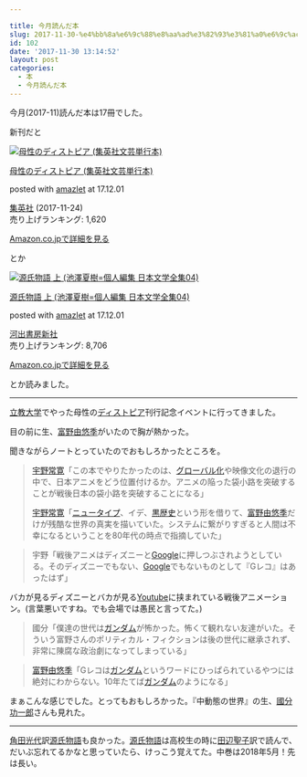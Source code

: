 ```yaml
---

title: 今月読んだ本
slug: 2017-11-30-%e4%bb%8a%e6%9c%88%e8%aa%ad%e3%82%93%e3%81%a0%e6%9c%ac-13
id: 102
date: '2017-11-30 13:14:52'
layout: post
categories:
  - 本
  - 今月読んだ本
---
```


今月(2017-11)読んだ本は17冊でした。

新刊だと



 [![母性のディストピア (集英社文芸単行本)](https://cdn-ak.f.st-hatena.com/images/fotolife/p/peipeipe/20190630/20190630170814.jpg)](http://www.amazon.co.jp/exec/obidos/ASIN/B077GLD6TG/peipeipe-22/ref=nosim/) 



[母性のディストピア (集英社文芸単行本)](http://www.amazon.co.jp/exec/obidos/ASIN/B077GLD6TG/peipeipe-22/ref=nosim/)

posted with [amazlet](http://www.amazlet.com/ "amazlet") at 17.12.01



[集英社](http://d.hatena.ne.jp/keyword/%BD%B8%B1%D1%BC%D2) (2017-11-24)  
売り上げランキング: 1,620  




[Amazon.co.jpで詳細を見る](http://www.amazon.co.jp/exec/obidos/ASIN/B077GLD6TG/peipeipe-22/ref=nosim/)







とか



 [![源氏物語 上 (池澤夏樹=個人編集 日本文学全集04)](https://cdn-ak.f.st-hatena.com/images/fotolife/p/peipeipe/20190630/20190630171851.jpg)](http://www.amazon.co.jp/exec/obidos/ASIN/430972874X/peipeipe-22/ref=nosim/) 



[源氏物語 上 (池澤夏樹=個人編集 日本文学全集04)](http://www.amazon.co.jp/exec/obidos/ASIN/430972874X/peipeipe-22/ref=nosim/)

posted with [amazlet](http://www.amazlet.com/ "amazlet") at 17.12.01



  
[河出書房新社](http://d.hatena.ne.jp/keyword/%B2%CF%BD%D0%BD%F1%CB%BC%BF%B7%BC%D2)  
売り上げランキング: 8,706  




[Amazon.co.jpで詳細を見る](http://www.amazon.co.jp/exec/obidos/ASIN/430972874X/peipeipe-22/ref=nosim/)







とか読みました。

* * *

[立教大学](http://d.hatena.ne.jp/keyword/%CE%A9%B6%B5%C2%E7%B3%D8)でやった母性の[ディストピア](http://d.hatena.ne.jp/keyword/%A5%C7%A5%A3%A5%B9%A5%C8%A5%D4%A5%A2)刊行記念イベントに行ってきました。

目の前に生、[富野由悠季](http://d.hatena.ne.jp/keyword/%C9%D9%CC%EE%CD%B3%CD%AA%B5%A8)がいたので胸が熱かった。

聞きながらノートとっていたのでおもしろかったところを。

> [宇野常寛](http://d.hatena.ne.jp/keyword/%B1%A7%CC%EE%BE%EF%B4%B2)「この本でやりたかったのは、[グローバル化](http://d.hatena.ne.jp/keyword/%A5%B0%A5%ED%A1%BC%A5%D0%A5%EB%B2%BD)や映像文化の退行の中で、日本アニメをどう位置付けるか。アニメの陥った袋小路を突破することが戦後日本の袋小路を突破することになる」  
>   
> [宇野常寛](http://d.hatena.ne.jp/keyword/%B1%A7%CC%EE%BE%EF%B4%B2)「[ニュータイプ](http://d.hatena.ne.jp/keyword/%A5%CB%A5%E5%A1%BC%A5%BF%A5%A4%A5%D7)、イデ、[黒歴史](http://d.hatena.ne.jp/keyword/%B9%F5%CE%F2%BB%CB)という形を借りて、[富野由悠季](http://d.hatena.ne.jp/keyword/%C9%D9%CC%EE%CD%B3%CD%AA%B5%A8)だけが残酷な世界の真実を描いていた。システムに繋がりすぎると人間は不幸になるということを80年代の時点で指摘していた」

> 宇野「戦後アニメはディズニーと[Google](http://d.hatena.ne.jp/keyword/Google)に押しつぶされようとしている。そのディズニーでもない、[Google](http://d.hatena.ne.jp/keyword/Google)でもないものとして『Gレコ』はあったはず」

バカが見るディズニーとバカが見る[Youtube](http://d.hatena.ne.jp/keyword/Youtube)に挟まれている戦後アニメーション。(言葉悪いですね。でも会場では愚民と言ってた。)  

> 國分「僕達の世代は[ガンダム](http://d.hatena.ne.jp/keyword/%A5%AC%A5%F3%A5%C0%A5%E0)が怖かった。怖くて観れない友達がいた。そういう富野さんのポリティカル・フィクションは後の世代に継承されず、非常に陳腐な政治劇になってしまっている」

> [富野由悠季](http://d.hatena.ne.jp/keyword/%C9%D9%CC%EE%CD%B3%CD%AA%B5%A8)「Gレコは[ガンダム](http://d.hatena.ne.jp/keyword/%A5%AC%A5%F3%A5%C0%A5%E0)というワードにひっぱられているやつには絶対にわからない。10年たてば[ガンダム](http://d.hatena.ne.jp/keyword/%A5%AC%A5%F3%A5%C0%A5%E0)のようになる」

まぁこんな感じでした。とってもおもしろかった。『中動態の世界』の生、[國分功一郎](http://d.hatena.ne.jp/keyword/%D4%A2%CA%AC%B8%F9%B0%EC%CF%BA)さんも見れた。

* * *

[角田光代](http://d.hatena.ne.jp/keyword/%B3%D1%C5%C4%B8%F7%C2%E5)訳[源氏物語](http://d.hatena.ne.jp/keyword/%B8%BB%BB%E1%CA%AA%B8%EC)も良かった。[源氏物語](http://d.hatena.ne.jp/keyword/%B8%BB%BB%E1%CA%AA%B8%EC)は高校生の時に[田辺聖子](http://d.hatena.ne.jp/keyword/%C5%C4%CA%D5%C0%BB%BB%D2)訳で読んで、だいぶ忘れてるかなと思っていたら、けっこう覚えてた。中巻は2018年5月！先は長い。